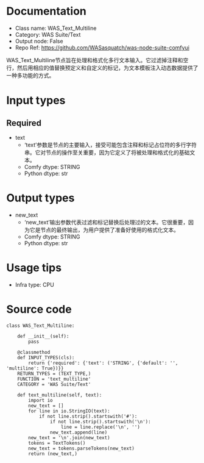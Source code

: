 # Documentation
- Class name: WAS_Text_Multiline
- Category: WAS Suite/Text
- Output node: False
- Repo Ref: https://github.com/WASasquatch/was-node-suite-comfyui

WAS_Text_Multiline节点旨在处理和格式化多行文本输入。它过滤掉注释和空行，然后用相应的值替换预定义和自定义的标记，为文本模板注入动态数据提供了一种多功能的方式。

# Input types
## Required
- text
    - ‘text’参数是节点的主要输入，接受可能包含注释和标记占位符的多行字符串。它对节点的操作至关重要，因为它定义了将被处理和格式化的基础文本。
    - Comfy dtype: STRING
    - Python dtype: str

# Output types
- new_text
    - ‘new_text’输出参数代表过滤和标记替换后处理过的文本。它很重要，因为它是节点的最终输出，为用户提供了准备好使用的格式化文本。
    - Comfy dtype: STRING
    - Python dtype: str

# Usage tips
- Infra type: CPU

# Source code
```
class WAS_Text_Multiline:

    def __init__(self):
        pass

    @classmethod
    def INPUT_TYPES(cls):
        return {'required': {'text': ('STRING', {'default': '', 'multiline': True})}}
    RETURN_TYPES = (TEXT_TYPE,)
    FUNCTION = 'text_multiline'
    CATEGORY = 'WAS Suite/Text'

    def text_multiline(self, text):
        import io
        new_text = []
        for line in io.StringIO(text):
            if not line.strip().startswith('#'):
                if not line.strip().startswith('\n'):
                    line = line.replace('\n', '')
                new_text.append(line)
        new_text = '\n'.join(new_text)
        tokens = TextTokens()
        new_text = tokens.parseTokens(new_text)
        return (new_text,)
```